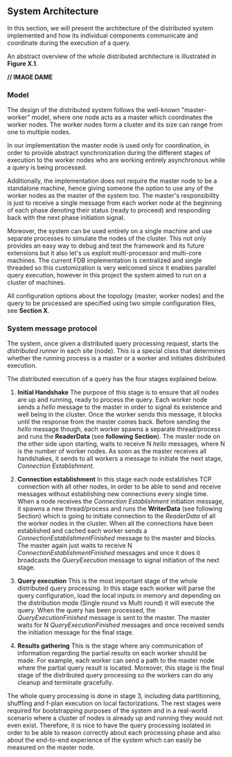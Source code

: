 ## System Architecture

In this section, we will present the architecture of the distributed system implemented and how its individual components communicate and coordinate during the execution of a query.

An abstract overview of the whole distributed architecture is illustrated in **Figure X.1**.

**// IMAGE DAME**

### Model

The design of the distributed system follows the well-known "master-worker" model, where one node acts as a master which coordinates the worker nodes. The worker nodes form a cluster and its size can range from one to multiple nodes.

In our implementation the master node is used only for coordination, in order to provide abstract synchronization during the different stages of execution to the worker nodes who are working entirely asynchronous while a query is being processed.

Additionally, the implementation does not require the master node to be a standalone machine, hence giving someone the option to use any of the worker nodes as the master of the system too. The master's responsibility is just to receive a single message from each worker node at the beginning of each phase denoting their status (ready to proceed) and responding back with the next phase initiation signal.

Moreover, the system can be used entirely on a single machine and use separate processes to simulate the nodes of the cluster. This not only provides an easy way to debug and test the framework and its future extensions but it also let's us exploit multi-processor and multi-core machines. The current FDB implementation is centralized and single threaded so this customization is very welcomed since it enables parallel query execution, however in this project the system aimed to run on a cluster of machines.

All configuration options about the topology (master, worker nodes) and the query to be processed are specified using two simple configuration files, see **Section X**.

### System message protocol

The system, once given a distributed query processing request, starts the _distributed runner_ in each site (node). This is a special class that determines whether the running process is a master or a worker and initiates distributed execution.

The distributed execution of a query has the four stages explained below.

1. **Initial Handshake**
    The purpose of this stage is to ensure that all nodes are up and running, ready to process the query.
    Each worker node sends a _hello_ message to the master in order to signal its existence and well being in the cluster. Once the worker sends this message, it blocks until the response from the master comes back. Before sending the _hello_ message though, each worker spawns a separate thread/process and runs the **ReaderData** (see **following Section**).
    The master node on the other side upon starting, waits to receive N _hello_ messages, where N is the number of worker nodes. As soon as the master receives all handshakes, it sends to all workers a message to initiate the next stage, _Connection Establishment_.

2. **Connection establishment**
    In this stage each node establishes TCP connection with all other nodes, in order to be able to send and receive messages without establishing new connections every single time.
    When a node receives the _Connection Establishment_ initiation message, it spawns a new thread/process and runs the **WriterData** (see following Section) which is going to initiate connection to the _ReaderData_ of all the worker nodes in the cluster. When all the connections have been established and cached each worker sends a _ConnectionEstablishmentFinished_ message to the master and blocks.
    The master again just waits to receive N _ConnectionEstablishmentFinished_ messages and once it does it broadcasts the _QueryExecution_ message to signal initiation of the next stage.

3. **Query execution**
    This is the most important stage of the whole distributed query processing.
    In this stage each worker will parse the query configuration, load the local inputs in memory and depending on the distribution mode (Single round vs Multi round) it will execute the query. When the query has been processed, the _QueryExecutionFinished_ message is sent to the master.
    The master waits for N _QueryExecutionFinished_ messages and once received sends the initiation message for the final stage.

4. **Results gathering**
    This is the stage where any communication of information regarding the partial results on each worker should be made. For example, each worker can send a path to the master node where the partial query result is located.
    Moreover, this stage is the final stage of the distributed query processing so the workers can do any cleanup and terminate gracefully.

The whole query processing is done in stage 3, including data partitioning, shuffling and f-plan execution on local factorizations. The rest stages were required for bootstrapping purposes of the system and in a real-world scenario where a cluster of nodes is already up and running they would not even exist. Therefore, it is nice to have the query processing isolated in order to be able to reason correctly about each processing phase and also about the end-to-end experience of the system which can easily be measured on the master node.

 
